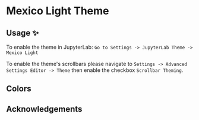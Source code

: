# Mexico Light Theme

## Usage ✨

To enable the theme in JupyterLab: `Go to Settings -> JupyterLab Theme -> Mexico Light`

To enable the theme's scrollbars please navigate to `Settings -> Advanced Settings Editor -> Theme` then enable the checkbox `Scrollbar Theming`.

## Colors

## Acknowledgements

